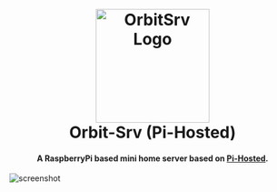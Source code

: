 
<h1 align="center">
  <br>
  <a href="https://i.imgur.com/VSif4kC.png"><img src="https://i.imgur.com/VSif4kC.png" alt="OrbitSrv Logo" width="200"></a>
  <br>
  Orbit-Srv (Pi-Hosted)
  <br>
</h1>

<h4 align="center">A RaspberryPi based mini home server based on <a href="https://pi-hosted.com/" target="_blank">Pi-Hosted</a>.</h4>

![screenshot](https://i.imgur.com/MVhyeYT.png)


